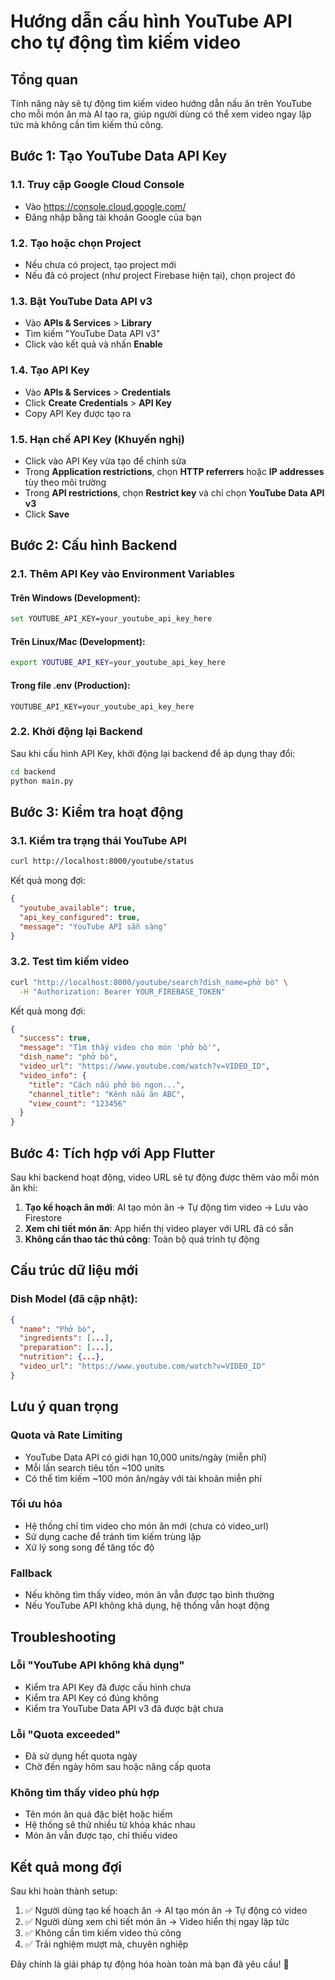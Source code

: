 # Hướng dẫn cấu hình YouTube API cho tự động tìm kiếm video

## Tổng quan
Tính năng này sẽ tự động tìm kiếm video hướng dẫn nấu ăn trên YouTube cho mỗi món ăn mà AI tạo ra, giúp người dùng có thể xem video ngay lập tức mà không cần tìm kiếm thủ công.

## Bước 1: Tạo YouTube Data API Key

### 1.1. Truy cập Google Cloud Console
- Vào https://console.cloud.google.com/
- Đăng nhập bằng tài khoản Google của bạn

### 1.2. Tạo hoặc chọn Project
- Nếu chưa có project, tạo project mới
- Nếu đã có project (như project Firebase hiện tại), chọn project đó

### 1.3. Bật YouTube Data API v3
- Vào **APIs & Services** > **Library**
- Tìm kiếm "YouTube Data API v3"
- Click vào kết quả và nhấn **Enable**

### 1.4. Tạo API Key
- Vào **APIs & Services** > **Credentials**
- Click **Create Credentials** > **API Key**
- Copy API Key được tạo ra

### 1.5. Hạn chế API Key (Khuyến nghị)
- Click vào API Key vừa tạo để chỉnh sửa
- Trong **Application restrictions**, chọn **HTTP referrers** hoặc **IP addresses** tùy theo môi trường
- Trong **API restrictions**, chọn **Restrict key** và chỉ chọn **YouTube Data API v3**
- Click **Save**

## Bước 2: Cấu hình Backend

### 2.1. Thêm API Key vào Environment Variables

#### Trên Windows (Development):
```bash
set YOUTUBE_API_KEY=your_youtube_api_key_here
```

#### Trên Linux/Mac (Development):
```bash
export YOUTUBE_API_KEY=your_youtube_api_key_here
```

#### Trong file .env (Production):
```env
YOUTUBE_API_KEY=your_youtube_api_key_here
```

### 2.2. Khởi động lại Backend
Sau khi cấu hình API Key, khởi động lại backend để áp dụng thay đổi:

```bash
cd backend
python main.py
```

## Bước 3: Kiểm tra hoạt động

### 3.1. Kiểm tra trạng thái YouTube API
```bash
curl http://localhost:8000/youtube/status
```

Kết quả mong đợi:
```json
{
  "youtube_available": true,
  "api_key_configured": true,
  "message": "YouTube API sẵn sàng"
}
```

### 3.2. Test tìm kiếm video
```bash
curl "http://localhost:8000/youtube/search?dish_name=phở bò" \
  -H "Authorization: Bearer YOUR_FIREBASE_TOKEN"
```

Kết quả mong đợi:
```json
{
  "success": true,
  "message": "Tìm thấy video cho món 'phở bò'",
  "dish_name": "phở bò",
  "video_url": "https://www.youtube.com/watch?v=VIDEO_ID",
  "video_info": {
    "title": "Cách nấu phở bò ngon...",
    "channel_title": "Kênh nấu ăn ABC",
    "view_count": "123456"
  }
}
```

## Bước 4: Tích hợp với App Flutter

Sau khi backend hoạt động, video URL sẽ tự động được thêm vào mỗi món ăn khi:

1. **Tạo kế hoạch ăn mới**: AI tạo món ăn → Tự động tìm video → Lưu vào Firestore
2. **Xem chi tiết món ăn**: App hiển thị video player với URL đã có sẵn
3. **Không cần thao tác thủ công**: Toàn bộ quá trình tự động

## Cấu trúc dữ liệu mới

### Dish Model (đã cập nhật):
```json
{
  "name": "Phở bò",
  "ingredients": [...],
  "preparation": [...],
  "nutrition": {...},
  "video_url": "https://www.youtube.com/watch?v=VIDEO_ID"
}
```

## Lưu ý quan trọng

### Quota và Rate Limiting
- YouTube Data API có giới hạn 10,000 units/ngày (miễn phí)
- Mỗi lần search tiêu tốn ~100 units
- Có thể tìm kiếm ~100 món ăn/ngày với tài khoản miễn phí

### Tối ưu hóa
- Hệ thống chỉ tìm video cho món ăn mới (chưa có video_url)
- Sử dụng cache để tránh tìm kiếm trùng lặp
- Xử lý song song để tăng tốc độ

### Fallback
- Nếu không tìm thấy video, món ăn vẫn được tạo bình thường
- Nếu YouTube API không khả dụng, hệ thống vẫn hoạt động

## Troubleshooting

### Lỗi "YouTube API không khả dụng"
- Kiểm tra API Key đã được cấu hình chưa
- Kiểm tra API Key có đúng không
- Kiểm tra YouTube Data API v3 đã được bật chưa

### Lỗi "Quota exceeded"
- Đã sử dụng hết quota ngày
- Chờ đến ngày hôm sau hoặc nâng cấp quota

### Không tìm thấy video phù hợp
- Tên món ăn quá đặc biệt hoặc hiếm
- Hệ thống sẽ thử nhiều từ khóa khác nhau
- Món ăn vẫn được tạo, chỉ thiếu video

## Kết quả mong đợi

Sau khi hoàn thành setup:

1. ✅ Người dùng tạo kế hoạch ăn → AI tạo món ăn → Tự động có video
2. ✅ Người dùng xem chi tiết món ăn → Video hiển thị ngay lập tức
3. ✅ Không cần tìm kiếm video thủ công
4. ✅ Trải nghiệm mượt mà, chuyên nghiệp

Đây chính là giải pháp tự động hóa hoàn toàn mà bạn đã yêu cầu! 🎯
